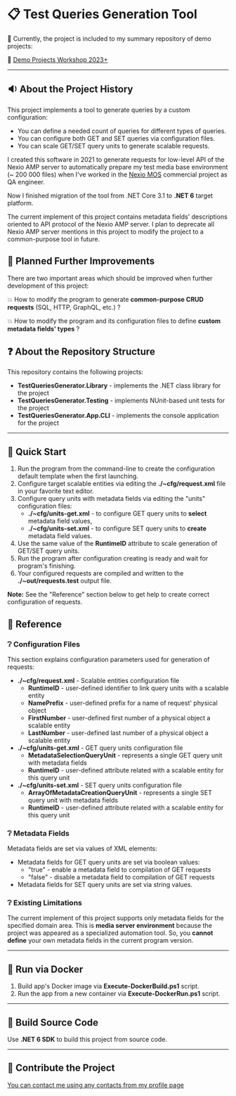 # :clipboard: Test Queries Generation Tool

:pushpin: Currently, the project is included to my summary repository of demo projects:

:link: [Demo Projects Workshop 2023+](https://github.com/dar920910/Demo-Projects-Workshop)

---

## :sound: About the Project History

This project implements a tool to generate queries by a custom configuration:

- You can define a needed count of queries for different types of queries.
- You can configure both GET and SET queries via configuration files.
- You can scale GET/SET query units to generate scalable requests.

I created this software in 2021 to generate requests for low-level API of the Nexio AMP server to automatically prepare my test media base environment (~ 200 000 files) when I've worked in the [Nexio MOS](https://imaginecommunications.com/product/nexio-amp/) commercial project as QA engineer.

Now I finished migration of the tool from .NET Core 3.1 to **.NET 6** target platform.

The current implement of this project contains metadata fields' descriptions oriented to API protocol of the Nexio AMP server.
I plan to deprecate all Nexio AMP server mentions in this project to modify the project to a common-purpose tool in future.

## :dart: Planned Further Improvements

There are two important areas which should be improved when further development of this project:

:collision: How to modify the program to generate **common-purpose CRUD requests** (SQL, HTTP, GraphQL, etc.) ?

:collision: How to modify the program and its configuration files to define **custom metadata fields' types** ?

## :question: About the Repository Structure

This repository contains the following projects:

- **TestQueriesGenerator.Library** - implements the .NET class library for the project
- **TestQueriesGenerator.Testing** - implements NUnit-based unit tests for the project
- **TestQueriesGenerator.App.CLI** - implements the console application for the project

---

## :beginner: Quick Start

1. Run the program from the command-line to create the configuration default template when the first launching.
2. Configure target scalable entities via editing the **./~cfg/request.xml** file in your favorite text editor.
3. Configure query units with metadata fields via editing the "units" configuration files:
   - **./~cfg/units-get.xml** - to configure GET query units to **select** metadata field values,
   - **./~cfg/units-set.xml** - to configure SET query units to **create** metadata field values.
4. Use the same value of the **RuntimeID** attribute to scale generation of GET/SET query units.
5. Run the program after configuration creating is ready and wait for program's finishing.
6. Your configured requests are compiled and written to the **./~out/requests.test** output file.

**Note:** See the "Reference" section below to get help to create correct configuration of requests.

## :green_book: Reference

### :grey_question: Configuration Files

This section explains configuration parameters used for generation of requests:

- **./~cfg/request.xml** - Scalable entities configuration file
  - **RuntimeID** - user-defined identifier to link query units with a scalable entity
  - **NamePrefix** - user-defined prefix for a name of request' physical object
  - **FirstNumber** - user-defined first number of a physical object a scalable entity
  - **LastNumber** - user-defined last number of a physical object a scalable entity
- **./~cfg/units-get.xml** - GET query units configuration file
  - **MetadataSelectionQueryUnit** - represents a single GET query unit with metadata fields
  - **RuntimeID** - user-defined attribute related with a scalable entity for this query unit
- **./~cfg/units-set.xml** - SET query units configuration file
  - **ArrayOfMetadataCreationQueryUnit** - represents a single SET query unit with metadata fields
  - **RuntimeID** - user-defined attribute related with a scalable entity for this query unit

### :grey_question: Metadata Fields

Metadata fields are set via values of XML elements:

- Metadata fields for GET query units are set via boolean values:
  - "true" - enable a metadata field to compilation of GET requests
  - "false" - disable a metadata field to compilation of GET requests
- Metadata fields for SET query units are set via string values.

### :grey_question: Existing Limitations

The current implement of this project supports only metadata fields for the specified domain area.
This is **media server environment** because the project was appeared as a specialized automation tool.
So, you **cannot define** your own metadata fields in the current program version.

---

## :whale: Run via Docker

1. Build app's Docker image via **Execute-DockerBuild.ps1** script.
2. Run the app from a new container via **Execute-DockerRun.ps1** script.

---

## :wrench: Build Source Code

Use **.NET 6 SDK** to build this project from source code.

---

## :email: Contribute the Project

[You can contact me using any contacts from my profile page](https://github.com/dar920910#speech_balloon-how-can-you-contact-with-me-)
